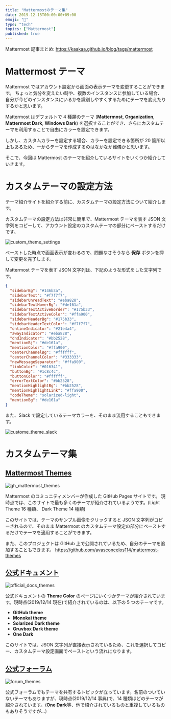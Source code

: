 ```yaml
---
title: "Mattermostのテーマ集"
date: 2019-12-15T00:00:00+09:00
emoji: "📣"
type: "tech"
topics: ["Mattermost"]
published: true
---
```


Mattermost 記事まとめ: https://kaakaa.github.io/blog/tags/mattermost

# Mattermost テーマ

Mattermost ではアカウント設定から画面の表示テーマを変更することができます。
ちょっと気分を変えたい時や、複数のインスタンスに参加している場合、自分が今どのインスタンスにいるかを識別しやすくするためにテーマを変えたりするかと思います。

Mattermost はデフォルトで 4 種類のテーマ (**Mattermost**, **Organization**, **Mattermost Dark**, **Windows Dark**) を選択することができ、さらにカスタムテーマを利用することで自由にカラーを設定できます。

しかし、カスタムカラーを設定する場合、カラーを設定できる箇所が 20 箇所以上もあるため、一からテーマを作成するのはなかなか難儀かと思います。

そこで、今回は Mattermost のテーマを紹介しているサイトをいくつか紹介していきます。

# カスタムテーマの設定方法

テーマ紹介サイトを紹介する前に、カスタムテーマの設定方法について紹介します。

カスタムテーマの設定方法は非常に簡単で、Mattermost テーマを表す JSON 文字列をコピーして、アカウント設定のカスタムテーマの部分にペーストするだけです。

![custom_theme_settings](https://kaakaa.github.io/blog/images/posts/mattermost/MattermostThemes/custom_theme_settings.png)

ペーストした時点で画面表示が変わるので、問題なさそうなら **保存** ボタンを押して変更を完了します。

Mattermost テーマを表す JSON 文字列は、下記のような形式をした文字列です。

```json
{
  "sidebarBg": "#146b3a",
  "sidebarText": "#f7f7f7",
  "sidebarUnreadText": "#eba828",
  "sidebarTextHoverBg": "#de161a",
  "sidebarTextActiveBorder": "#175b33",
  "sidebarTextActiveColor": "#ffa900",
  "sidebarHeaderBg": "#175b33",
  "sidebarHeaderTextColor": "#f7f7f7",
  "onlineIndicator": "#21e4a4",
  "awayIndicator": "#eba828",
  "dndIndicator": "#bb2528",
  "mentionBj": "#de161a",
  "mentionColor": "#ffa900",
  "centerChannelBg": "#ffffff",
  "centerChannelColor": "#333333",
  "newMessageSeparator": "#ffa900",
  "linkColor": "#016341",
  "buttonBg": "#1c8c4c",
  "buttonColor": "#ffffff",
  "errorTextColor": "#bb2528",
  "mentionHighlightBg": "#bb2528",
  "mentionHighlightLink": "#ffa900",
  "codeTheme": "solarized-light",
  "mentionBg": "#de161a"
}
```

また、Slack で設定しているテーマカラーを、そのまま流用することもできます。

![custome_theme_slack](https://kaakaa.github.io/blog/images/posts/mattermost/MattermostThemes/custom_theme_slack.png)

# カスタムテーマ集

## [Mattermost Themes](https://avasconcelos114.github.io/mattermost-themes/)

![gh_mattermost_themes](https://kaakaa.github.io/blog/images/posts/mattermost/MattermostThemes/gh_mattermost_themes.png)

Mattermost のコミュニティメンバーが作成した GitHub Pages サイトです。
現時点では、このサイトで最も多くのテーマが紹介されているようです。(Light Theme 16 種類、 Dark Theme 14 種類)

このサイトでは、テーマのサンプル画像をクリックすると JSON 文字列がコピーされるので、そのまま Mattermost のカスタムテーマ設定の部分にペーストするだけでテーマを適用することができます。

また、このプロジェクトは GitHub 上で公開されているため、自分のテーマを追加することもできます。
https://github.com/avasconcelos114/mattermost-themes

## [公式ドキュメント](https://docs.mattermost.com/help/settings/theme-colors.html#custom-theme-examples)

![official_docs_themes](https://kaakaa.github.io/blog/images/posts/mattermost/MattermostThemes/official_docs_themes.png)

公式ドキュメントの **Theme Color** のページにいくつかテーマが紹介されています。現時点(2019/12/14 現在)で紹介されているのは、以下の 5 つのテーマです。

- **GitHub theme**
- **Monokai theme**
- **Solarized Dark theme**
- **Gruvbox Dark theme**
- **One Dark**

このサイトでは、JSON 文字列が直接表示されているため、これを選択してコピー、カスタムテーマ設定画面でペーストという流れになります。

## [公式フォーラム](https://forum.mattermost.org/t/share-your-favorite-mattermost-theme-colors/1330)

![forum_themes](https://kaakaa.github.io/blog/images/posts/mattermost/MattermostThemes/forum_themes.png)

公式フォーラムでもテーマを共有するトピックが立っています。名前のついていないテーマもありますが、現時点(2019/12/14 事典)で、14 種類ほどのテーマが紹介されています。(**One Dark**等、他で紹介されているものと重複しているものもありそうですが...）

